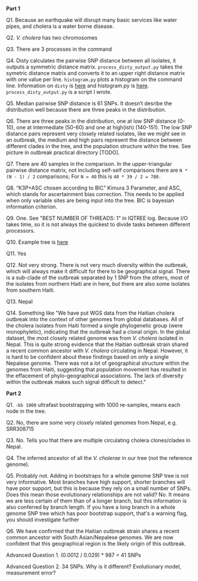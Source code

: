 **Part 1**

Q1. Because an earthquake will disrupt many basic services like water pipes, and cholera is a water borne disease.

Q2. *V. cholera* has two chromosomes

Q3. There are 3 processes in the command

Q4. Disty calculates the pairwise SNP distance between all isolates, it outputs a symmetric distance matrix. `process_disty_output.py` takes the symetric distance matrix and converts it to an upper right distance matrix with one value per line. `histogram.py` plots a histogram on the command line.  Information on `disty` is [here](https://github.com/c2-d2/disty) and histogram.py is [here](https://github.com/bitly/data_hacks). `process_disty_output.py` is a script I wrote.

Q5. Median pairwise SNP distance is 61 SNPs. It doesn’t desribe the distribution well because there are three peaks in the distribution.

Q6. There are three peaks in the distribution, one at low SNP distance (0-10), one at intermediate (50-60) and one at high(ish) (140-151). The low SNP distance pairs represent very closely related isolates, like we might see in an outbreak, the medium and high pairs represent the distance between different clades in the tree, and the population structure within the tree. See picture in outbreak practical directory [TODO].

Q7. There are 40 samples in the comparison. In the upper-triangular  pairwise distance matrix, not including self-self comparisons there are `N * (N - 1) / 2` comparisons; For `N = 40` this is `40 * 39 / 2 = 780.`

Q8. “K3P+ASC chosen according to BIC” Kimura 3 Parameter, and ASC, which stands for ascertainment bias correction. This needs to be applied when only variable sites are being input into the tree. BIC is bayesian information criterion.

Q9. One. See "BEST NUMBER OF THREADS: 1" in IQTREE log. Because I/O takes time, so it is not always the quickest to divide tasks between different processors.

Q10. Example tree is [here](https://microreact.org/project/TuDufF5vs)

Q11. Yes

Q12. Not very strong. There is not very much diversity within the outbreak, which will always make it difficult for there to be geographical signal. There is a sub-clade of the outbreak separated by 1 SNP from the others, most of the isolates from northern Haiti are in here, but there are also some isolates from southern Haiti.

Q13. Nepal

Q14. Something like "We have put WGS data from the Haitian cholera outbreak into the context of other genomes from global databases. All of the cholera isolates from Haiti formed a single phylogenetic group (were monophyletic), indicating that the outbreak had a clonal origin. In the global dataset, the most closely related genome was from *V. cholera* isolated in Nepal. This is quite strong evidence that the Haitian outbreak strain shared a recent common ancestor with *V. cholera* circulating in Nepal. However, it is hard to be confident about these findings based on only a single Nepalese genome. There was not a lot of geographical structure within the genomes from Haiti, suggesting that population movement has resulted in the effacement of phylo-geographical associations. The lack of diversity within the outbreak makes such signal difficult to detect."

**Part 2**

Q1. `-bb 1000` ultrafast bootstrapping with 1000 re-samples, means each node in the tree. 

Q2. No, there are some very closely related genomes from Nepal, e.g. SRR308715

Q3. No. Tells you that there are multiple circulating cholera clones/clades in Nepal.

Q4. The inferred ancestor of all the *V. cholerae* in our tree (not the reference genome).

Q5. Probably not. Adding in bootstraps for a whole genome SNP tree is not very informative. Most branches have high support, shorter branches will have poor support, but this is because they rely on a small number of SNPs. Does this mean those evolutionary relationships are not valid? No. It means we are less certain of them than of a longer branch, but this information is also conferred by branch length. If you have a long branch in a whole genome SNP tree which has poor bootstrap support, that's a warning flag, you should investigate further

Q6. We have confirmed that the Haitian outbreak strain shares a recent common ancestor with South Asian/Nepalese genomes. We are now confident that this geographical region is the likely origin of this outbreak.

Advanced Question 1. (0.0012 / 0.029)  * 987 = 41 SNPs

Advanced Question 2. 34 SNPs. Why is it different? Evolutionary model, measurement error?
